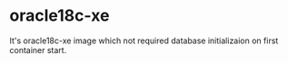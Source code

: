 # oracle18c-xe
It's oracle18c-xe image which not required database initializaion on first container start.
